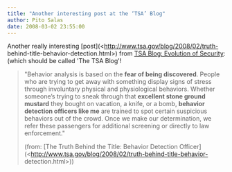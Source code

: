 ```yaml
---
title: "Another interesting post at the ‘TSA’ Blog"
author: Pito Salas
date: 2008-03-02 23:55:00
---
```



Another really interesting [post](<http://www.tsa.gov/blog/2008/02/truth-
behind-title-behavior-detection.html>) from [TSA Blog: Evolution of
Security](<http://www.tsa.gov/blog/index.shtm>): (which should be called 'The
TSA Blog'!

> "Behavior analysis is based on the **fear of being discovered**. People who
> are trying to get away with something display signs of stress through
> involuntary physical and physiological behaviors. Whether someone’s trying
> to sneak through that **excellent stone ground mustard** they bought on
> vacation, a knife, or a bomb, **behavior detection officers like me** are
> trained to spot certain suspicious behaviors out of the crowd. Once we make
> our determination, we refer these passengers for additional screening or
> directly to law enforcement."
>
> (from: [The Truth Behind the Title: Behavior Detection
> Officer](<http://www.tsa.gov/blog/2008/02/truth-behind-title-behavior-
> detection.html>))



